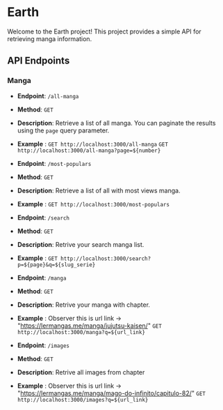 # Earth

Welcome to the Earth project! This project provides a simple API for retrieving manga information.

## API Endpoints

### Manga

- **Endpoint**: `/all-manga`
- **Method**: `GET`
- **Description**: Retrieve a list of all manga. You can paginate the results using the `page` query parameter.
- **Example** :
`GET http://localhost:3000/all-manga`
`GET http://localhost:3000/all-manga?page=${number}`


- **Endpoint**: `/most-populars`
- **Method**: `GET`
- **Description**: Retrieve a list of all with most views manga.
- **Example** :
`GET http://localhost:3000/most-populars`

- **Endpoint**: `/search`
- **Method**: `GET`
- **Description**: Retrive your search manga list.
- **Example** :
`GET http://localhost:3000/search?p=${page}&q=${slug_serie}`

- **Endpoint**: `/manga`
- **Method**: `GET`
- **Description**: Retrive your manga with chapter.
- **Example** : Observer this is url link -> "https://lermangas.me/manga/jujutsu-kaisen/"
`GET http://localhost:3000/manga?q=${url_link}`

- **Endpoint**: `/images`
- **Method**: `GET`
- **Description**: Retrive all images from chapter
- **Example** : Observer this is url link -> "https://lermangas.me/manga/mago-do-infinito/capitulo-82/"
`GET http://localhost:3000/images?q=${url_link}`

